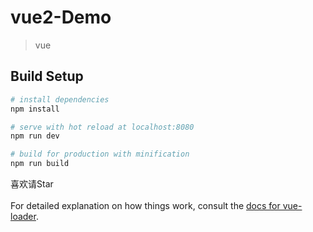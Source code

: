 # vue2-Demo

> vue

## Build Setup

``` bash
# install dependencies
npm install

# serve with hot reload at localhost:8080
npm run dev

# build for production with minification
npm run build
```

喜欢请Star<br /><br />
For detailed explanation on how things work, consult the [docs for vue-loader](http://vuejs.github.io/vue-loader).
